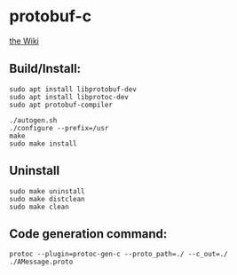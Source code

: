 # protobuf-c

[the Wiki](https://github.com/protobuf-c/protobuf-c/wiki)

## Build/Install:
```
sudo apt install libprotobuf-dev
sudo apt install libprotoc-dev
sudo apt protobuf-compiler

./autogen.sh
./configure --prefix=/usr
make
sudo make install
```

## Uninstall
```
sudo make uninstall
sudo make distclean
sudo make clean
```

## Code generation command:
```
protoc --plugin=protoc-gen-c --proto_path=./ --c_out=./ ./AMessage.proto 
```
